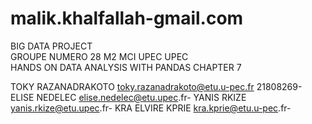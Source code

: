 # malik.khalfallah-gmail.com
BIG DATA PROJECT  
GROUPE NUMERO 28 
M2 MCI UPEC  UPEC  
HANDS ON DATA ANALYSIS WITH PANDAS CHAPTER 7

TOKY RAZANADRAKOTO toky.razanadrakoto@etu.u-pec.fr    21808269-
ELISE NEDELEC      elise.nedelec@etu.upec.fr-
YANIS RKIZE        yanis.rkize@etu.upec.fr-
KRA ELVIRE KPRIE   kra.kprie@etu.u-pec.fr-
